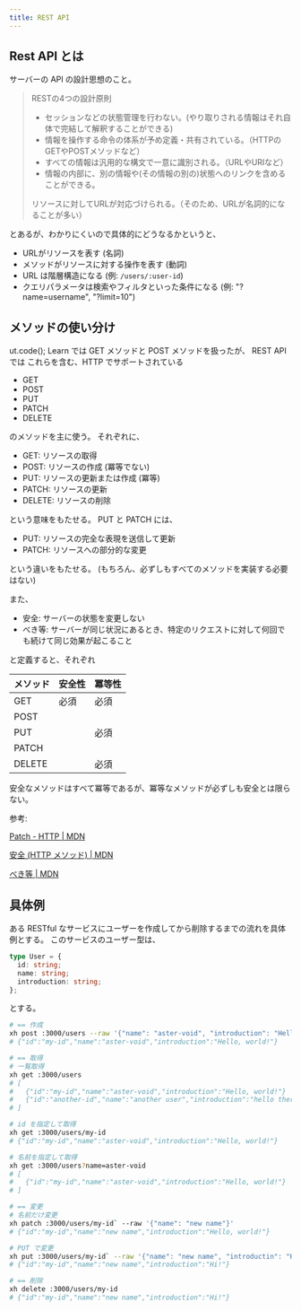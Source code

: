 ```yaml
---
title: REST API
---
```


## Rest API とは

サーバーの API の設計思想のこと。

> RESTの4つの設計原則
> - セッションなどの状態管理を行わない。(やり取りされる情報はそれ自体で完結して解釈することができる)
> - 情報を操作する命令の体系が予め定義・共有されている。（HTTPのGETやPOSTメソッドなど）
> - すべての情報は汎用的な構文で一意に識別される。（URLやURIなど）
> - 情報の内部に、別の情報や(その情報の別の)状態へのリンクを含めることができる。
> 
> リソースに対してURLが対応づけられる。（そのため、URLが名詞的になることが多い）

とあるが、わかりにくいので具体的にどうなるかというと、

- URLがリソースを表す (名詞)
- メソッドがリソースに対する操作を表す (動詞)
- URL は階層構造になる (例: `/users/:user-id`)
- クエリパラメータは検索やフィルタといった条件になる (例: "?name=username", "?limit=10")

## メソッドの使い分け

ut.code(); Learn では GET メソッドと POST メソッドを扱ったが、 REST API では これらを含む、HTTP でサポートされている

- GET
- POST
- PUT
- PATCH
- DELETE

のメソッドを主に使う。
それぞれに、

- GET: リソースの取得
- POST: リソースの作成 (冪等でない)
- PUT: リソースの更新または作成 (冪等)
- PATCH: リソースの更新
- DELETE: リソースの削除

という意味をもたせる。 PUT と PATCH には、

- PUT: リソースの完全な表現を送信して更新
- PATCH: リソースへの部分的な変更

という違いをもたせる。
(もちろん、必ずしもすべてのメソッドを実装する必要はない)

また、

- 安全: サーバーの状態を変更しない
- べき等: サーバーが同じ状況にあるとき、特定のリクエストに対して何回でも続けて同じ効果が起こること

と定義すると、それぞれ

| メソッド | 安全性 | 冪等性 | 
| -------- | ------ | ------ |
| GET      | 必須   | 必須   |
| POST     |        |        |
| PUT      |        | 必須   |
| PATCH    |        |        |
| DELETE   |        | 必須   |

安全なメソッドはすべて冪等であるが、冪等なメソッドが必ずしも安全とは限らない。

参考:

[Patch - HTTP | MDN](https://developer.mozilla.org/ja/docs/Web/HTTP/Reference/Methods/PATCH)

[安全 (HTTP メソッド) | MDN](https://developer.mozilla.org/ja/docs/Glossary/Safe/HTTP)

[べき等 | MDN](https://developer.mozilla.org/ja/docs/Glossary/Idempotent)

## 具体例

ある RESTful なサービスにユーザーを作成してから削除するまでの流れを具体例とする。
このサービスのユーザー型は、
```ts
type User = {
  id: string;
  name: string;
  introduction: string;
};
```
とする。

```sh
# == 作成
xh post :3000/users --raw '{"name": "aster-void", "introduction": "Hello, world!"}'
# {"id":"my-id","name":"aster-void","introduction":"Hello, world!"}

# == 取得
# 一覧取得
xh get :3000/users
# [
#   {"id":"my-id","name":"aster-void","introduction":"Hello, world!"}
#   {"id":"another-id","name":"another user","introduction":"hello there"}
# ]

# id を指定して取得
xh get :3000/users/my-id
# {"id":"my-id","name":"aster-void","introduction":"Hello, world!"}

# 名前を指定して取得
xh get :3000/users?name=aster-void
# [
#   {"id":"my-id","name":"aster-void","introduction":"Hello, world!"}
# ]

# == 変更
# 名前だけ変更
xh patch :3000/users/my-id` --raw '{"name": "new name"}'
# {"id":"my-id","name":"new name","introduction":"Hello, world!"}

# PUT で変更
xh put :3000/users/my-id` --raw '{"name": "new name", "introductin": "Hi!"}'
# {"id":"my-id","name":"new name","introduction":"Hi!"}

# == 削除
xh delete :3000/users/my-id
# {"id":"my-id","name":"new name","introduction":"Hi!"}
```
